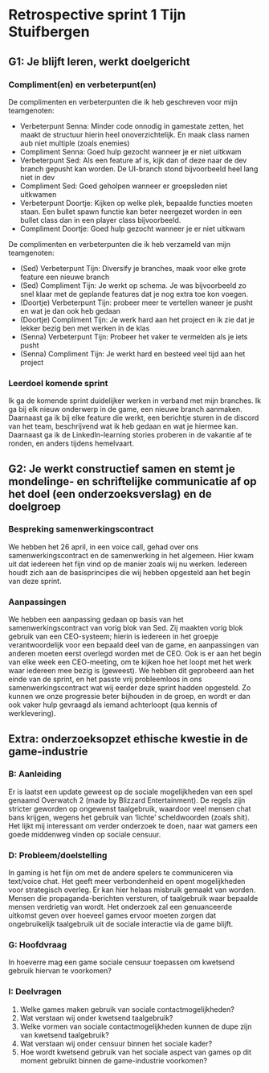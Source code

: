 # Retrospective sprint 1 Tijn Stuifbergen

## G1: Je blijft leren, werkt doelgericht

### Compliment(en) en verbeterpunt(en)
De complimenten en verbeterpunten die ik heb geschreven voor mijn teamgenoten:
- Verbeterpunt Senna: Minder code onnodig in gamestate zetten, het maakt de structuur hierin heel onoverzichtelijk. En maak class namen aub niet multiple (zoals enemies)
- Compliment Senna: Goed hulp gezocht wanneer je er niet uitkwam
- Verbeterpunt Sed: Als een feature af is, kijk dan of deze naar de dev branch gepusht kan worden. De UI-branch stond bijvoorbeeld heel lang niet in dev
- Compliment Sed: Goed geholpen wanneer er groepsleden niet uitkwamen
- Verbeterpunt Doortje: Kijken op welke plek, bepaalde functies moeten staan. Een bullet spawn functie kan beter neergezet worden in een bullet class dan in een player class bijvoorbeeld.
- Compliment Doortje: Goed hulp gezocht wanneer je er niet uitkwam

De complimenten en verbeterpunten die ik heb verzameld van mijn teamgenoten:
- (Sed) Verbeterpunt Tijn: Diversify je branches, maak voor elke grote feature een nieuwe branch
- (Sed) Compliment Tijn: Je werkt op schema. Je was bijvoorbeeld zo snel klaar met de geplande features dat je nog extra toe kon voegen.
- (Doortje) Verbeterpunt Tijn: probeer meer te vertellen waneer je pusht en wat je dan ook heb gedaan
- (Doortje) Compliment Tijn: Je werk hard aan het project en ik zie dat je lekker bezig ben met werken in de klas
- (Senna) Verbeterpunt Tijn: Probeer het vaker te vermelden als je iets pusht
- (Senna) Compliment Tijn: Je werkt hard en besteed veel tijd aan het project

### Leerdoel komende sprint
Ik ga de komende sprint duidelijker werken in verband met mijn branches. Ik ga bij elk nieuw onderwerp in de game, een nieuwe branch aanmaken. Daarnaast ga ik bij elke feature die werkt, een berichtje sturen in de discord van het team, beschrijvend wat ik heb gedaan en wat je hiermee kan. Daarnaast ga ik de LinkedIn-learning stories proberen in de vakantie af te ronden, en anders tijdens hemelvaart.

## G2: Je werkt constructief samen en stemt je mondelinge- en schriftelijke communicatie af op het doel (een onderzoeksverslag) en de doelgroep

### Bespreking samenwerkingscontract
We hebben het 26 april, in een voice call, gehad over ons samenwerkingscontract en de samenwerking in het algemeen. Hier kwam uit dat iedereen het fijn vind op de manier zoals wij nu werken. Iedereen houdt zich aan de basisprincipes die wij hebben opgesteld aan het begin van deze sprint.

### Aanpassingen
We hebben een aanpassing gedaan op basis van het samenwerkingscontract van vorig blok van Sed. Zij maakten vorig blok gebruik van een CEO-systeem; hierin is iedereen in het groepje verantwoordelijk voor een bepaald deel van de game, en aanpassingen van anderen moeten eerst overlegd worden met de CEO. Ook is er aan het begin van elke week een CEO-meeting, om te kijken hoe het loopt met het werk waar iedereen mee bezig is (geweest). We hebben dit geprobeerd aan het einde van de sprint, en het passte vrij probleemloos in ons samenwerkingscontract wat wij eerder deze sprint hadden opgesteld. Zo kunnen we onze progressie beter bijhouden in de groep, en wordt er dan ook vaker hulp gevraagd als iemand achterloopt (qua kennis of werklevering).

## Extra: onderzoeksopzet ethische kwestie in de game-industrie

### B: Aanleiding
Er is laatst een update geweest op de sociale mogelijkheden van een spel genaamd Overwatch 2 (made by Blizzard Entertainment). De regels zijn stricter geworden op ongewenst taalgebruik, waardoor veel mensen chat bans krijgen, wegens het gebruik van ‘lichte’ scheldwoorden (zoals shit). Het lijkt mij interessant om verder onderzoek te doen, naar wat gamers een goede middenweg vinden op sociale censuur.

### D: Probleem/doelstelling
In gaming is het fijn om met de andere spelers te communiceren via text/voice chat. Het geeft meer verbondenheid en opent mogelijkheden voor strategisch overleg. Er kan hier helaas misbruik gemaakt van worden. Mensen die propaganda-berichten versturen, of taalgebruik waar bepaalde mensen verdrietig van wordt. Het onderzoek zal een genuanceerde uitkomst geven over hoeveel games ervoor moeten zorgen dat ongebruikelijk taalgebruik uit de sociale interactie via de game blijft.

### G: Hoofdvraag
In hoeverre mag een game sociale censuur toepassen om kwetsend gebruik hiervan te voorkomen?

### I: Deelvragen
1. Welke games maken gebruik van sociale contactmogelijkheden?
2. Wat verstaan wij onder kwetsend taalgebruik?
3. Welke vormen van sociale contactmogelijkheden kunnen de dupe zijn van kwetsend taalgebruik?
4. Wat verstaan wij onder censuur binnen het sociale kader?
5. Hoe wordt kwetsend gebruik van het sociale aspect van games op dit moment    gebruikt binnen de game-industrie voorkomen?
